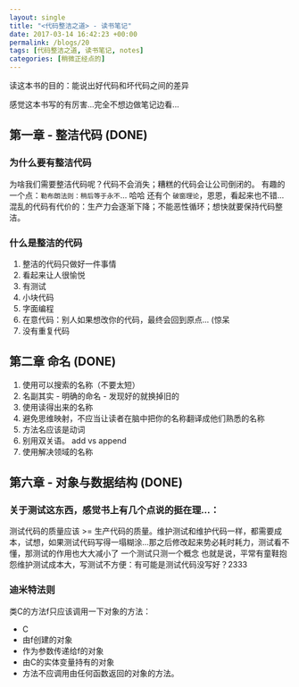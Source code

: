 ```yaml
---
layout: single
title: "<代码整洁之道> - 读书笔记"
date: 2017-03-14 16:42:23 +00:00
permalink: /blogs/20
tags: [代码整洁之道, 读书笔记, notes]
categories: [稍微正经点的]
---
```

读这本书的目的：能说出好代码和坏代码之间的差异

感觉这本书写的有厉害...完全不想边做笔记边看...

## 第一章 - 整洁代码 (DONE)

### 为什么要有整洁代码

为啥我们需要整洁代码呢？代码不会消失；糟糕的代码会让公司倒闭的。
有趣的一个点：`勒布朗法则：稍后等于永不`... 哈哈
还有个 `破窗理论`，恩恩，看起来也不错...
混乱的代码有代价的：生产力会逐渐下降；不能恶性循环；想快就要保持代码整洁。

### 什么是整洁的代码

1. 整洁的代码只做好一件事情
2. 看起来让人很愉悦
3. 有测试
4. 小块代码
5. 字面编程
6. 在意代码：别人如果想改你的代码，最终会回到原点... (惊呆
7. 没有重复代码

## 第二章 命名 (DONE)

1. 使用可以搜索的名称（不要太短）
2. 名副其实 - 明确的命名 - 发现好的就换掉旧的
3. 使用读得出来的名称
1. 避免思维映射，不应当让读者在脑中把你的名称翻译成他们熟悉的名称
2. 方法名应该是动词
3. 别用双关语。 add vs append
4. 使用解决领域的名称

## 第六章 - 对象与数据结构 (DONE)

### 关于测试这东西，感觉书上有几个点说的挺在理...：

测试代码的质量应该 >= 生产代码的质量。维护测试和维护代码一样，都需要成本，试想，如果测试代码写得一塌糊涂...那之后修改起来势必耗时耗力，测试看不懂，那测试的作用也大大减小了
一个测试只测一个概念
也就是说，平常有童鞋抱怨维护测试成本大，写测试不方便：有可能是测试代码没写好？2333

### 迪米特法则

类C的方法f只应该调用一下对象的方法：

- C
- 由f创建的对象
- 作为参数传递给f的对象
- 由C的实体变量持有的对象
- 方法不应调用由任何函数返回的对象的方法。
